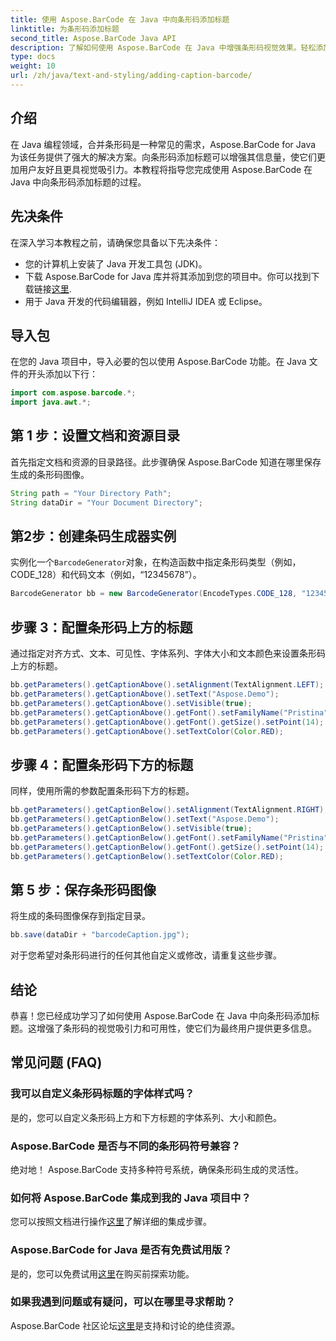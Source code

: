 ```yaml
---
title: 使用 Aspose.BarCode 在 Java 中向条形码添加标题
linktitle: 为条形码添加标题
second_title: Aspose.BarCode Java API
description: 了解如何使用 Aspose.BarCode 在 Java 中增强条形码视觉效果。轻松添加字幕以改善用户体验。
type: docs
weight: 10
url: /zh/java/text-and-styling/adding-caption-barcode/
---
```


## 介绍

在 Java 编程领域，合并条形码是一种常见的需求，Aspose.BarCode for Java 为该任务提供了强大的解决方案。向条形码添加标题可以增强其信息量，使它们更加用户友好且更具视觉吸引力。本教程将指导您完成使用 Aspose.BarCode 在 Java 中向条形码添加标题的过程。

## 先决条件

在深入学习本教程之前，请确保您具备以下先决条件：

- 您的计算机上安装了 Java 开发工具包 (JDK)。
- 下载 Aspose.BarCode for Java 库并将其添加到您的项目中。你可以找到下载链接[这里](https://releases.aspose.com/barcode/java/).
- 用于 Java 开发的代码编辑器，例如 IntelliJ IDEA 或 Eclipse。

## 导入包

在您的 Java 项目中，导入必要的包以使用 Aspose.BarCode 功能。在 Java 文件的开头添加以下行：

```java
import com.aspose.barcode.*;
import java.awt.*;
```

## 第 1 步：设置文档和资源目录

首先指定文档和资源的目录路径。此步骤确保 Aspose.BarCode 知道在哪里保存生成的条形码图像。 

```java
String path = "Your Directory Path";
String dataDir = "Your Document Directory";
```

## 第2步：创建条码生成器实例

实例化一个`BarcodeGenerator`对象，在构造函数中指定条形码类型（例如，CODE_128）和代码文本（例如，“12345678”）。

```java
BarcodeGenerator bb = new BarcodeGenerator(EncodeTypes.CODE_128, "12345678");
```

## 步骤 3：配置条形码上方的标题

通过指定对齐方式、文本、可见性、字体系列、字体大小和文本颜色来设置条形码上方的标题。

```java
bb.getParameters().getCaptionAbove().setAlignment(TextAlignment.LEFT);
bb.getParameters().getCaptionAbove().setText("Aspose.Demo");
bb.getParameters().getCaptionAbove().setVisible(true);
bb.getParameters().getCaptionAbove().getFont().setFamilyName("Pristina");
bb.getParameters().getCaptionAbove().getFont().getSize().setPoint(14);
bb.getParameters().getCaptionAbove().setTextColor(Color.RED);
```

## 步骤 4：配置条形码下方的标题

同样，使用所需的参数配置条形码下方的标题。

```java
bb.getParameters().getCaptionBelow().setAlignment(TextAlignment.RIGHT);
bb.getParameters().getCaptionBelow().setText("Aspose.Demo");
bb.getParameters().getCaptionBelow().setVisible(true);
bb.getParameters().getCaptionBelow().getFont().setFamilyName("Pristina");
bb.getParameters().getCaptionBelow().getFont().getSize().setPoint(14);
bb.getParameters().getCaptionBelow().setTextColor(Color.RED);
```

## 第 5 步：保存条形码图像

将生成的条码图像保存到指定目录。

```java
bb.save(dataDir + "barcodeCaption.jpg");
```

对于您希望对条形码进行的任何其他自定义或修改，请重复这些步骤。

## 结论

恭喜！您已经成功学习了如何使用 Aspose.BarCode 在 Java 中向条形码添加标题。这增强了条形码的视觉吸引力和可用性，使它们为最终用户提供更多信息。

## 常见问题 (FAQ)

### 我可以自定义条形码标题的字体样式吗？
是的，您可以自定义条形码上方和下方标题的字体系列、大小和颜色。

### Aspose.BarCode 是否与不同的条形码符号兼容？
绝对地！ Aspose.BarCode 支持多种符号系统，确保条形码生成的灵活性。

### 如何将 Aspose.BarCode 集成到我的 Java 项目中？
您可以按照文档进行操作[这里](https://reference.aspose.com/barcode/java/)了解详细的集成步骤。

### Aspose.BarCode for Java 是否有免费试用版？
是的，您可以免费试用[这里](https://releases.aspose.com/)在购买前探索功能。

### 如果我遇到问题或有疑问，可以在哪里寻求帮助？
 Aspose.BarCode 社区论坛[这里](https://forum.aspose.com/c/barcode/13)是支持和讨论的绝佳资源。